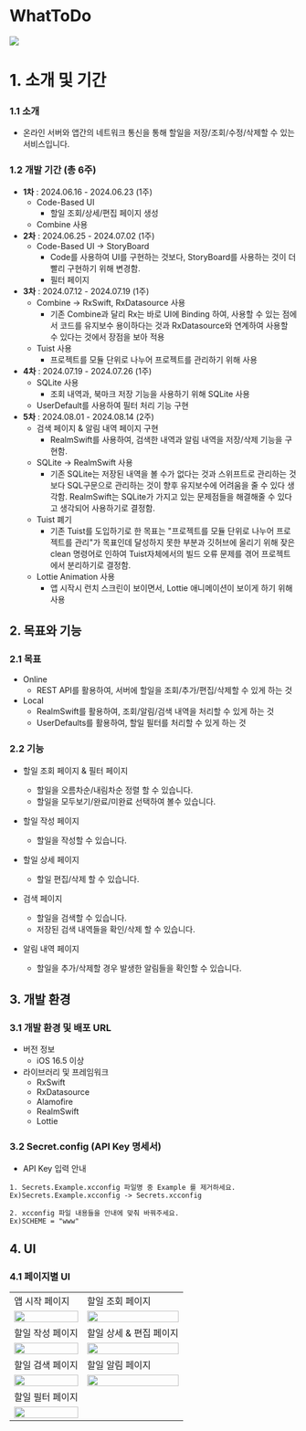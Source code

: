 # WhatToDo

<img src="https://velog.velcdn.com/images/jakkujakku98/post/328b52be-2d8d-4282-8ae6-3e594a2af6ed/image.png">

# 1. 소개 및 기간

### 1.1 소개

- 온라인 서버와 앱간의 네트워크 통신을 통해 할일을 저장/조회/수정/삭제할 수 있는 서비스입니다.

### 1.2 개발 기간 (총 6주)

- **1차** : 2024.06.16 - 2024.06.23 (1주)
  - Code-Based UI
    - 할일 조회/상세/편집 페이지 생성
  - Combine 사용
- **2차** : 2024.06.25 - 2024.07.02 (1주)
  - Code-Based UI -> StoryBoard
    - Code를 사용하여 UI를 구현하는 것보다, StoryBoard를 사용하는 것이 더 빨리 구현하기 위해 변경함.
    - 필터 페이지
- **3차** : 2024.07.12 - 2024.07.19 (1주)
  - Combine -> RxSwift, RxDatasource 사용
    - 기존 Combine과 달리 Rx는 바로 UI에 Binding 하여, 사용할 수 있는 점에서 코드를 유지보수 용이하다는 것과 RxDatasource와 연계하여 사용할 수 있다는 것에서 장점을 보아 적용
  - Tuist 사용
    - 프로젝트를 모듈 단위로 나누어 프로젝트를 관리하기 위해 사용
- **4차** : 2024.07.19 - 2024.07.26 (1주)
  - SQLite 사용
    - 조회 내역과, 북마크 저장 기능을 사용하기 위해 SQLite 사용
  - UserDefault를 사용하여 필터 처리 기능 구현
- **5차** : 2024.08.01 - 2024.08.14 (2주)
  - 검색 페이지 & 알림 내역 페이지 구현
    - RealmSwift를 사용하여, 검색한 내역과 알림 내역을 저장/삭제 기능을 구현함.
  - SQLite -> RealmSwift 사용
    - 기존 SQLite는 저장된 내역을 볼 수가 없다는 것과 스위프트로 관리하는 것보다 SQL구문으로 관리하는 것이 향후 유지보수에 어려움을 줄 수 있다 생각함.
      RealmSwift는 SQLite가 가지고 있는 문제점들을 해결해줄 수 있다고 생각되어 사용하기로 결정함.
  - Tuist 폐기
    - 기존 Tuist를 도입하기로 한 목표는 "프로젝트를 모듈 단위로 나누어 프로젝트를 관리"가 목표인데 달성하지 못한 부분과 깃허브에 올리기 위해 잦은 clean 명령어로 인하여 Tuist자체에서의 빌드 오류 문제를 겪어 프로젝트에서 분리하기로 결정함.
  - Lottie Animation 사용
    - 앱 시작시 런치 스크린이 보이면서, Lottie 애니메이션이 보이게 하기 위해 사용

## 2. 목표와 기능

### 2.1 목표

- Online
  - REST API를 활용하여, 서버에 할일을 조회/추가/편집/삭제할 수 있게 하는 것
- Local
  - RealmSwift를 활용하여, 조회/알림/검색 내역을 처리할 수 있게 하는 것
  - UserDefaults를 활용하여, 할일 필터를 처리할 수 있게 하는 것

### 2.2 기능

- 할일 조회 페이지 & 필터 페이지
  - 할일을 오름차순/내림차순 정렬 할 수 있습니다.
  - 할일을 모두보기/완료/미완료 선택하여 볼수 있습니다.
- 할일 작성 페이지
  - 할일을 작성할 수 있습니다.
- 할일 상세 페이지
  - 할일 편집/삭제 할 수 있습니다.
- 검색 페이지
  - 할일을 검색할 수 있습니다.
  - 저장된 검색 내역들을 확인/삭제 할 수 있습니다.

- 알림 내역 페이지
  - 할일을 추가/삭제할 경우 발생한 알림들을 확인할 수 있습니다.

## 3. 개발 환경

### 3.1 개발 환경 및 배포 URL

- 버전 정보
  - iOS 16.5 이상
- 라이브러리 및 프레임워크
  - RxSwift
  - RxDatasource
  - Alamofire
  - RealmSwift
  - Lottie


### 3.2 Secret.config (API Key 명세서)

- API Key 입력 안내

```
1. Secrets.Example.xcconfig 파일명 중 Example 를 제거하세요. 
Ex)Secrets.Example.xcconfig -> Secrets.xcconfig

2. xcconfig 파일 내용들을 안내에 맞춰 바꿔주세요.
Ex)SCHEME = "www"
```



## 4. UI

### 4.1 페이지별 UI

<table>
    <tbody>
        <tr>
            <td>앱 시작 페이지</td>
            <td>할일 조회 페이지</td>
        </tr>
        <tr>
            <td>
        <img src="https://velog.velcdn.com/images/jakkujakku98/post/2d69c1ac-8d43-4d7b-8d33-faedfcb1ddf4/image.jpeg" width="100%">
            </td>
            <td>
                <img src="https://velog.velcdn.com/images/jakkujakku98/post/716d4f3f-13cb-46b0-bdef-e5aa2d8b7cb8/image.jpeg" width="100%">
            </td>
        </tr>
        <tr>
            <td>할일 작성 페이지</td>
            <td>할일 상세 & 편집 페이지</td>
        </tr>
        <tr>
            <td>
                <img src="https://velog.velcdn.com/images/jakkujakku98/post/141525f8-9ac2-4dec-a799-53eeb5cb53cc/image.jpeg" width="100%">
            </td>
            <td>
                <img src="https://velog.velcdn.com/images/jakkujakku98/post/73481a4f-a072-4471-89c5-7a70f5514f7e/image.jpeg" width="100%">
            </td>
        </tr>
      <tr>
            <td>할일 검색 페이지</td>
            <td>할일 알림 페이지</td>
        </tr>
        <tr>
            <td>
        <img src="https://velog.velcdn.com/images/jakkujakku98/post/55f8f227-03ab-402f-ad88-acfa6fdccdea/image.jpeg" width="100%">
            </td>
            <td>
                <img src="https://velog.velcdn.com/images/jakkujakku98/post/32b5f632-9523-4b60-b7d2-b8b7fe834f78/image.jpeg" width="100%">
            </td>
        </tr>
       <tr>
            <td>할일 필터 페이지</td>
        </tr>
        <tr>
            <td>
        <img src="https://velog.velcdn.com/images/jakkujakku98/post/c197904c-6a92-496d-a0cf-3f70e679c643/image.jpeg" width="100%">
            </td>
        </tr>
    </tbody>
</table>

